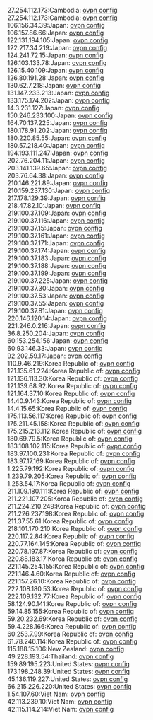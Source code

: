 27.254.112.173:Cambodia: [ovpn config](vpn/27_254_112_173.ovpn)  
27.254.112.173:Cambodia: [ovpn config](vpn/27_254_112_173.ovpn)  
106.156.34.39:Japan: [ovpn config](vpn/106_156_34_39.ovpn)  
106.157.86.66:Japan: [ovpn config](vpn/106_157_86_66.ovpn)  
122.131.194.105:Japan: [ovpn config](vpn/122_131_194_105.ovpn)  
122.217.34.219:Japan: [ovpn config](vpn/122_217_34_219.ovpn)  
124.241.72.15:Japan: [ovpn config](vpn/124_241_72_15.ovpn)  
126.103.133.78:Japan: [ovpn config](vpn/126_103_133_78.ovpn)  
126.15.40.109:Japan: [ovpn config](vpn/126_15_40_109.ovpn)  
126.80.191.28:Japan: [ovpn config](vpn/126_80_191_28.ovpn)  
130.62.7.218:Japan: [ovpn config](vpn/130_62_7_218.ovpn)  
131.147.233.213:Japan: [ovpn config](vpn/131_147_233_213.ovpn)  
133.175.174.202:Japan: [ovpn config](vpn/133_175_174_202.ovpn)  
14.3.231.127:Japan: [ovpn config](vpn/14_3_231_127.ovpn)  
150.246.233.100:Japan: [ovpn config](vpn/150_246_233_100.ovpn)  
164.70.137.225:Japan: [ovpn config](vpn/164_70_137_225.ovpn)  
180.178.91.202:Japan: [ovpn config](vpn/180_178_91_202.ovpn)  
180.220.85.55:Japan: [ovpn config](vpn/180_220_85_55.ovpn)  
180.57.218.40:Japan: [ovpn config](vpn/180_57_218_40.ovpn)  
194.193.111.247:Japan: [ovpn config](vpn/194_193_111_247.ovpn)  
202.76.204.11:Japan: [ovpn config](vpn/202_76_204_11.ovpn)  
203.141.139.65:Japan: [ovpn config](vpn/203_141_139_65.ovpn)  
203.76.64.38:Japan: [ovpn config](vpn/203_76_64_38.ovpn)  
210.146.221.89:Japan: [ovpn config](vpn/210_146_221_89.ovpn)  
210.159.237.130:Japan: [ovpn config](vpn/210_159_237_130.ovpn)  
217.178.129.39:Japan: [ovpn config](vpn/217_178_129_39.ovpn)  
218.47.82.10:Japan: [ovpn config](vpn/218_47_82_10.ovpn)  
219.100.37.109:Japan: [ovpn config](vpn/219_100_37_109.ovpn)  
219.100.37.116:Japan: [ovpn config](vpn/219_100_37_116.ovpn)  
219.100.37.15:Japan: [ovpn config](vpn/219_100_37_15.ovpn)  
219.100.37.161:Japan: [ovpn config](vpn/219_100_37_161.ovpn)  
219.100.37.171:Japan: [ovpn config](vpn/219_100_37_171.ovpn)  
219.100.37.174:Japan: [ovpn config](vpn/219_100_37_174.ovpn)  
219.100.37.183:Japan: [ovpn config](vpn/219_100_37_183.ovpn)  
219.100.37.188:Japan: [ovpn config](vpn/219_100_37_188.ovpn)  
219.100.37.199:Japan: [ovpn config](vpn/219_100_37_199.ovpn)  
219.100.37.225:Japan: [ovpn config](vpn/219_100_37_225.ovpn)  
219.100.37.30:Japan: [ovpn config](vpn/219_100_37_30.ovpn)  
219.100.37.53:Japan: [ovpn config](vpn/219_100_37_53.ovpn)  
219.100.37.55:Japan: [ovpn config](vpn/219_100_37_55.ovpn)  
219.100.37.81:Japan: [ovpn config](vpn/219_100_37_81.ovpn)  
220.146.120.14:Japan: [ovpn config](vpn/220_146_120_14.ovpn)  
221.246.0.216:Japan: [ovpn config](vpn/221_246_0_216.ovpn)  
36.8.250.204:Japan: [ovpn config](vpn/36_8_250_204.ovpn)  
60.153.254.156:Japan: [ovpn config](vpn/60_153_254_156.ovpn)  
60.93.146.33:Japan: [ovpn config](vpn/60_93_146_33.ovpn)  
92.202.59.17:Japan: [ovpn config](vpn/92_202_59_17.ovpn)  
110.9.46.219:Korea Republic of: [ovpn config](vpn/110_9_46_219.ovpn)  
121.135.61.224:Korea Republic of: [ovpn config](vpn/121_135_61_224.ovpn)  
121.136.113.30:Korea Republic of: [ovpn config](vpn/121_136_113_30.ovpn)  
121.139.68.92:Korea Republic of: [ovpn config](vpn/121_139_68_92.ovpn)  
121.164.37.10:Korea Republic of: [ovpn config](vpn/121_164_37_10.ovpn)  
14.40.9.143:Korea Republic of: [ovpn config](vpn/14_40_9_143.ovpn)  
14.4.15.65:Korea Republic of: [ovpn config](vpn/14_4_15_65.ovpn)  
175.113.56.117:Korea Republic of: [ovpn config](vpn/175_113_56_117.ovpn)  
175.211.45.158:Korea Republic of: [ovpn config](vpn/175_211_45_158.ovpn)  
175.215.213.112:Korea Republic of: [ovpn config](vpn/175_215_213_112.ovpn)  
180.69.79.5:Korea Republic of: [ovpn config](vpn/180_69_79_5.ovpn)  
183.108.102.115:Korea Republic of: [ovpn config](vpn/183_108_102_115.ovpn)  
183.97.100.231:Korea Republic of: [ovpn config](vpn/183_97_100_231.ovpn)  
183.97.17.169:Korea Republic of: [ovpn config](vpn/183_97_17_169.ovpn)  
1.225.79.192:Korea Republic of: [ovpn config](vpn/1_225_79_192.ovpn)  
1.239.79.205:Korea Republic of: [ovpn config](vpn/1_239_79_205.ovpn)  
1.253.54.17:Korea Republic of: [ovpn config](vpn/1_253_54_17.ovpn)  
211.109.180.111:Korea Republic of: [ovpn config](vpn/211_109_180_111.ovpn)  
211.221.107.205:Korea Republic of: [ovpn config](vpn/211_221_107_205.ovpn)  
211.224.210.249:Korea Republic of: [ovpn config](vpn/211_224_210_249.ovpn)  
211.226.237.198:Korea Republic of: [ovpn config](vpn/211_226_237_198.ovpn)  
211.37.55.61:Korea Republic of: [ovpn config](vpn/211_37_55_61.ovpn)  
218.101.170.210:Korea Republic of: [ovpn config](vpn/218_101_170_210.ovpn)  
220.117.2.84:Korea Republic of: [ovpn config](vpn/220_117_2_84.ovpn)  
220.77.164.145:Korea Republic of: [ovpn config](vpn/220_77_164_145.ovpn)  
220.78.197.87:Korea Republic of: [ovpn config](vpn/220_78_197_87.ovpn)  
220.88.183.17:Korea Republic of: [ovpn config](vpn/220_88_183_17.ovpn)  
221.145.254.155:Korea Republic of: [ovpn config](vpn/221_145_254_155.ovpn)  
221.146.4.60:Korea Republic of: [ovpn config](vpn/221_146_4_60.ovpn)  
221.157.26.10:Korea Republic of: [ovpn config](vpn/221_157_26_10.ovpn)  
222.108.180.53:Korea Republic of: [ovpn config](vpn/222_108_180_53.ovpn)  
222.109.132.77:Korea Republic of: [ovpn config](vpn/222_109_132_77.ovpn)  
58.124.90.141:Korea Republic of: [ovpn config](vpn/58_124_90_141.ovpn)  
59.14.85.155:Korea Republic of: [ovpn config](vpn/59_14_85_155.ovpn)  
59.20.232.69:Korea Republic of: [ovpn config](vpn/59_20_232_69.ovpn)  
59.4.228.166:Korea Republic of: [ovpn config](vpn/59_4_228_166.ovpn)  
60.253.7.99:Korea Republic of: [ovpn config](vpn/60_253_7_99.ovpn)  
61.78.246.114:Korea Republic of: [ovpn config](vpn/61_78_246_114.ovpn)  
115.188.15.106:New Zealand: [ovpn config](vpn/115_188_15_106.ovpn)  
49.228.193.54:Thailand: [ovpn config](vpn/49_228_193_54.ovpn)  
159.89.195.223:United States: [ovpn config](vpn/159_89_195_223.ovpn)  
173.198.248.39:United States: [ovpn config](vpn/173_198_248_39.ovpn)  
45.136.119.227:United States: [ovpn config](vpn/45_136_119_227.ovpn)  
66.215.226.220:United States: [ovpn config](vpn/66_215_226_220.ovpn)  
1.54.107.60:Viet Nam: [ovpn config](vpn/1_54_107_60.ovpn)  
42.113.239.10:Viet Nam: [ovpn config](vpn/42_113_239_10.ovpn)  
42.115.114.214:Viet Nam: [ovpn config](vpn/42_115_114_214.ovpn)  
